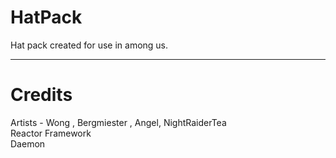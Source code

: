 # HatPack
Hat pack created for use in among us.


-----------------------
# Credits
Artists - Wong , Bergmiester , Angel, NightRaiderTea   
Reactor Framework   
Daemon   
